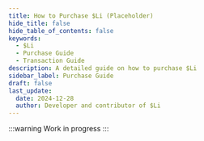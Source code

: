 ```yaml
---
title: How to Purchase $Li (Placeholder)
hide_title: false
hide_table_of_contents: false
keywords:
  - $Li
  - Purchase Guide
  - Transaction Guide
description: A detailed guide on how to purchase $Li
sidebar_label: Purchase Guide
draft: false
last_update:
  date: 2024-12-28
  author: Developer and contributor of $Li
---
```


:::warning
Work in progress
:::
